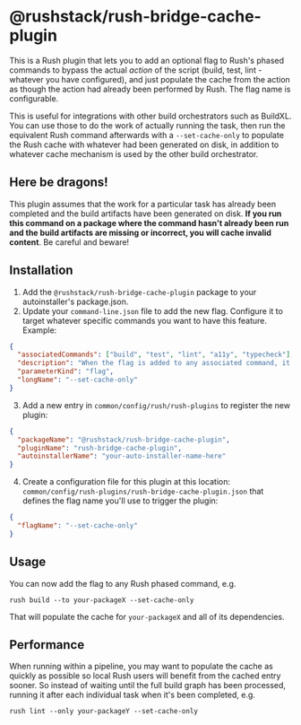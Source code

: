 # @rushstack/rush-bridge-cache-plugin

This is a Rush plugin that lets you to add an optional flag to Rush's phased commands to bypass the actual _action_ of the script (build, test, lint - whatever you have configured), and just populate the cache from the action as though the action had already been performed by Rush. The flag name is configurable.

This is useful for integrations with other build orchestrators such as BuildXL. You can use those to do the work of actually running the task, then run the equivalent Rush command afterwards with a `--set-cache-only` to populate the Rush cache with whatever had been generated on disk, in addition to whatever cache mechanism is used by the other build orchestrator.

## Here be dragons!

This plugin assumes that the work for a particular task has already been completed and the build artifacts have been generated on disk. **If you run this command on a package where the command hasn't already been run and the build artifacts are missing or incorrect, you will cache invalid content**. Be careful and beware!


## Installation

1. Add the `@rushstack/rush-bridge-cache-plugin` package to your autoinstaller's package.json.
2. Update your `command-line.json` file to add the new flag. Configure it to target whatever specific commands you want to have this feature. Example:

```json
{
  "associatedCommands": ["build", "test", "lint", "a11y", "typecheck"],
  "description": "When the flag is added to any associated command, it'll bypass running the command itself, and cache whatever it finds on disk for the action. Beware! Only run when you know the build artifacts are in a valid state for the command.",
  "parameterKind": "flag",
  "longName": "--set-cache-only"
}
```

3. Add a new entry in `common/config/rush/rush-plugins` to register the new plugin:
```json
{
  "packageName": "@rushstack/rush-bridge-cache-plugin",
  "pluginName": "rush-bridge-cache-plugin",
  "autoinstallerName": "your-auto-installer-name-here"
}
```

4. Create a configuration file for this plugin at this location: `common/config/rush-plugins/rush-bridge-cache-plugin.json` that defines the flag name you'll use to trigger the plugin:
```json
{
  "flagName": "--set-cache-only"
}
```

## Usage

You can now add the flag to any Rush phased command, e.g.

`rush build --to your-packageX --set-cache-only`

That will populate the cache for `your-packageX` and all of its dependencies.


## Performance

When running within a pipeline, you may want to populate the cache as quickly as possible so local Rush users will benefit from the cached entry sooner. So instead of waiting until the full build graph has been processed, running it after each individual task when it's been completed, e.g.

`rush lint --only your-packageY --set-cache-only`
